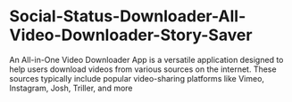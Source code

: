 # Social-Status-Downloader-All-Video-Downloader-Story-Saver
An All-in-One Video Downloader App is a versatile application designed to help users download videos from various sources on the internet. These sources typically include popular video-sharing platforms like Vimeo, Instagram, Josh, Triller, and more
